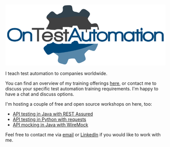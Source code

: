 ![](logo_large.png)

I teach test automation to companies worldwide.

You can find an overview of my training offerings [here](https://www.ontestautomation.com/training), or contact me to discuss your specific test automation training requirements. I'm happy to have a chat and discuss options.

I'm hosting a couple of free and open source workshops on here, too:

* [API testing in Java with REST Assured](https://github.com/basdijkstra/rest-assured-workshop)
* [API testing in Python with requests](https://github.com/basdijkstra/requests-workshop)
* [API mocking in Java with WireMock](https://github.com/basdijkstra/wiremock-workshop)

Feel free to contact me via [email](mailto:bas@ontestautomation.com) or [LinkedIn](https://www.linkedin.com/in/basdijkstra/) if you would like to work with me. 
